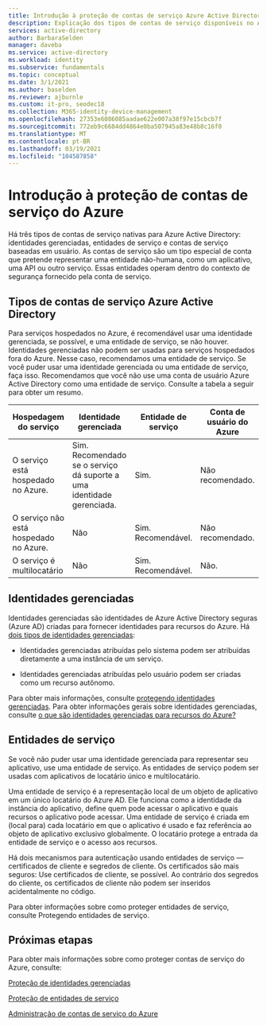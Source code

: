```yaml
---
title: Introdução à proteção de contas de serviço Azure Active Directory
description: Explicação dos tipos de contas de serviço disponíveis no Azure Active Directory.
services: active-directory
author: BarbaraSelden
manager: daveba
ms.service: active-directory
ms.workload: identity
ms.subservice: fundamentals
ms.topic: conceptual
ms.date: 3/1/2021
ms.author: baselden
ms.reviewer: ajburnle
ms.custom: it-pro, seodec18
ms.collection: M365-identity-device-management
ms.openlocfilehash: 27353e6086085aadae622e007a38f97e15cbcb7f
ms.sourcegitcommit: 772eb9c6684dd4864e0ba507945a83e48b8c16f0
ms.translationtype: MT
ms.contentlocale: pt-BR
ms.lasthandoff: 03/19/2021
ms.locfileid: "104587858"
---
```

# <a name="introduction-to-securing-azure-service-accounts"></a>Introdução à proteção de contas de serviço do Azure

Há três tipos de contas de serviço nativas para Azure Active Directory: identidades gerenciadas, entidades de serviço e contas de serviço baseadas em usuário. As contas de serviço são um tipo especial de conta que pretende representar uma entidade não-humana, como um aplicativo, uma API ou outro serviço. Essas entidades operam dentro do contexto de segurança fornecido pela conta de serviço. 

## <a name="types-of-azure-active-directory-service-accounts"></a>Tipos de contas de serviço Azure Active Directory

Para serviços hospedados no Azure, é recomendável usar uma identidade gerenciada, se possível, e uma entidade de serviço, se não houver. Identidades gerenciadas não podem ser usadas para serviços hospedados fora do Azure. Nesse caso, recomendamos uma entidade de serviço. Se você puder usar uma identidade gerenciada ou uma entidade de serviço, faça isso. Recomendamos que você não use uma conta de usuário Azure Active Directory como uma entidade de serviço. Consulte a tabela a seguir para obter um resumo.
 

| Hospedagem do serviço| Identidade gerenciada| Entidade de serviço| Conta de usuário do Azure |
| - | - | - | - |
|O serviço está hospedado no Azure.| Sim. <br>Recomendado se o serviço <br>dá suporte a uma identidade gerenciada.| Sim.| Não recomendado. |
| O serviço não está hospedado no Azure.| Não| Sim. Recomendável.| Não recomendado. |
| O serviço é multilocatário| Não| Sim. Recomendável.| Não. |


## <a name="managed-identities"></a>Identidades gerenciadas

Identidades gerenciadas são identidades de Azure Active Directory seguras (Azure AD) criadas para fornecer identidades para recursos do Azure. Há [dois tipos de identidades gerenciadas](../managed-identities-azure-resources/overview.md#managed-identity-types): 
 
* Identidades gerenciadas atribuídas pelo sistema podem ser atribuídas diretamente a uma instância de um serviço. 

* Identidades gerenciadas atribuídas pelo usuário podem ser criadas como um recurso autônomo. 

Para obter mais informações, consulte [protegendo identidades gerenciadas](service-accounts-managed-identities.md). Para obter informações gerais sobre identidades gerenciadas, consulte [o que são identidades gerenciadas para recursos do Azure?](../managed-identities-azure-resources/overview.md)

## <a name="service-principals"></a>Entidades de serviço

Se você não puder usar uma identidade gerenciada para representar seu aplicativo, use uma entidade de serviço. As entidades de serviço podem ser usadas com aplicativos de locatário único e multilocatário. 

Uma entidade de serviço é a representação local de um objeto de aplicativo em um único locatário do Azure AD. Ele funciona como a identidade da instância do aplicativo, define quem pode acessar o aplicativo e quais recursos o aplicativo pode acessar. Uma entidade de serviço é criada em (local para) cada locatário em que o aplicativo é usado e faz referência ao objeto de aplicativo exclusivo globalmente. O locatário protege a entrada da entidade de serviço e o acesso aos recursos.

Há dois mecanismos para autenticação usando entidades de serviço — certificados de cliente e segredos de cliente. Os certificados são mais seguros: Use certificados de cliente, se possível. Ao contrário dos segredos do cliente, os certificados de cliente não podem ser inseridos acidentalmente no código.

Para obter informações sobre como proteger entidades de serviço, consulte Protegendo entidades de serviço.

 
## <a name="next-steps"></a>Próximas etapas


Para obter mais informações sobre como proteger contas de serviço do Azure, consulte:

[Proteção de identidades gerenciadas](service-accounts-managed-identities.md)

[Proteção de entidades de serviço](service-accounts-principal.md)

[Administração de contas de serviço do Azure](service-accounts-governing-azure.md)